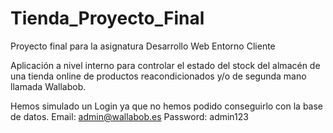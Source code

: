 # Tienda_Proyecto_Final
Proyecto final para la asignatura Desarrollo Web Entorno Cliente

Aplicación a nivel interno para controlar el estado del stock del almacén de una tienda online de productos reacondicionados y/o de segunda mano llamada Wallabob.


Hemos simulado un Login ya que no hemos podido conseguirlo con la base de datos.
Email: admin@wallabob.es
Password: admin123